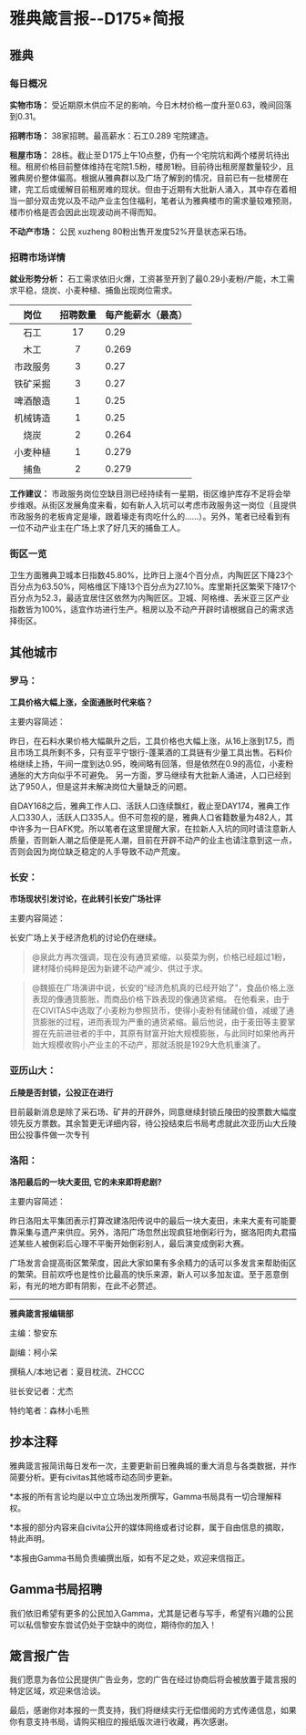 # 雅典箴言报--D175*简报

## **雅典**

### **每日概况**

**实物市场：** 受近期原木供应不足的影响，今日木材价格一度升至0.63，晚间回落到0.31。 

**招聘市场：** 38家招聘。最高薪水：石工0.289 宅院建造。

**租屋市场：** 28栋。截止至Ｄ175上午10点整，仍有一个宅院坑和两个楼房坑待出租。租房价格目前整体维持在宅院1.5粉，楼房1粉。目前待出租房屋数量较少，且雅典房价整体偏高。根据从雅典群以及广场了解到的情况，目前已有一批楼房在建，完工后或缓解目前租房难的现状。但由于近期有大批新人涌入，其中存在着相当一部分双击党以及不动产业主包住福利，笔者认为雅典楼市的需求量较难预测，楼市价格是否会因此出现波动尚不得而知。 

**不动产市场：** 公民 xuzheng 80粉出售开发度52%开垦状态采石场。

### **招聘市场详情**

**就业形势分析：** 石工需求依旧火爆，工资甚至开到了最0.29小麦粉/产能，木工需求平稳，烧炭、小麦种植、捕鱼出现岗位需求。

岗位 | 招聘数量 | 每产能薪水（最高） 
:-------------:|:-------------:|:-------------
石工 | 17 | 0.29	
木工 | 7 | 0.269	
市政服务 | 3 | 0.27	
铁矿采掘 | 3 | 0.27	
啤酒酿造 | 1 | 0.25	
机械铸造 | 1 | 0.25	
烧炭 | 2 | 0.264	
小麦种植 | 1 | 0.279	
捕鱼 | 2 | 0.279

**工作建议：** 市政服务岗位空缺目测已经持续有一星期，街区维护库存不足将会举步维艰。从街区发展角度来看，如有新人入坑可以考虑市政服务这一岗位（且提供市政服务的老板肯定是壕，跟着壕走有肉吃什么的……）。另外，笔者已经看到有一位不动产业主在广场上求了好几天的捕鱼工人。

### **街区一览**

卫生方面雅典卫城本日指数45.80%，比昨日上涨4个百分点，内陶匠区下降23个百分点为63.50%，阿格维区下降13个百分点为27.10%。库里斯托区繁荣下降17个百分点为52.3，最适宜居住区依然为内陶匠区。卫城、阿格维、丢米亚三区产业指数皆为100%，适宜作坊进行生产。租房以及不动产开辟时请根据自己的需求选择街区。

## **其他城市**

### **罗马：**

**工具价格大幅上涨，全面通胀时代来临？** 

主要内容简述： 

昨日，在石料水果价格大幅飙升之后，工具价格也大幅上涨，从16上涨到17.5，而且市场工具所剩不多，只有亚平宁银行-蓬莱酒的工具链有少量工具出售。石料价格继续上扬，午间一度到达0.95，晚间略有回落，但是依然在0.9的高位，小麦粉通胀的大方向似乎不可避免。 另一方面，罗马继续有大批新人涌进，人口已经到达了950人，但是这并未解决岗位大量缺乏的问题。

自DAY168之后，雅典工作人口、活跃人口连续飘红，截止至DAY174，雅典工作人口330人，活跃人口335人。但不可忽视的是，雅典人口省籍数量为482人，其中许多为一日AFK党。所以笔者在这里提醒大家，在拉新人入坑的同时请注意新人质量，否则新人潮之后便是死人潮，目前在开辟不动产的业主也请注意到这一点，否则会因为岗位缺乏稳定的人手导致不动产荒废。

### **长安：**

**市场现状引发讨论，在此转引长安广场社评**

主要内容简述： 

长安广场上关于经济危机的讨论仍在继续。 

>@泉此方再次强调，现在没有通货紧缩，以葵菜为例，价格已经超过1粉，建材降价纯粹是因为新建不动产减少、供过于求。 

> @魏振在广场演讲中说，长安的“经济危机真的已经开始了”，食品价格上涨表现的像通货膨胀，而商品价格下跌表现的像通货紧缩。 在他看来，由于在CIVITAS中选取了小麦粉为参照货币，使得小麦粉有储藏价值，减缓了通货膨胀的过程，进而表现为严重的通货紧缩。最后他说，由于麦田等主要掌握在先前进驻者的手中，其原有财富开始大规模膨胀，与此同时如果他再开始大规模收购小产业主的不动产，那就活脱是1929大危机重演了。

### **亚历山大：**

**丘陵是否封锁，公投正在进行**

目前最新消息是除了采石场、矿井的开辟外，同意继续封锁丘陵田的投票数大幅度领先反方票数。其余暂更无详细内容，待公投结束后书局考虑就此次亚历山大丘陵田公投事件做一次专刊

### **洛阳：**

**洛阳最后的一块大麦田, 它的未来即将悲剧?**

主要内容简述：

昨日洛阳太平集团表示打算改建洛阳传说中的最后一块大麦田，未来大麦有可能要靠采集与遗产来供应。另外，洛阳广场忽然出现疯狂地倒彩行为，据洛阳肉丸君描述某些人被倒彩后心理不平衡开始倒彩别人，最后演变成倒彩大赛。 

广场发言会提高街区繁荣度，因此大家如果有多余精力的话可以多发言来帮助街区的繁荣。目前欢呼也是性价比最高的快乐来源，新人可以多加友谊。至于恶意倒彩，有光的地方即有阴影，在此不必赘述。

---

**雅典箴言报编辑部**

主编：黎安东 

副编：柯小呆 

撰稿人/本地记者：夏目枕流、ZHCCC 

驻长安记者：尤杰 

特约笔者：森林小毛熊

## 抄本注释

雅典箴言报简讯每日发布一次，主要更新前日雅典城的重大消息与各类数据，并作简要分析。更有civitas其他城市动态同步更新。

*本报的所有言论均是以中立立场出发所撰写，Gamma书局具有一切合理解释权。 

*本报的部分内容来自civita公开的媒体网络或者讨论群，属于自由信息的摘取，特此声明。 

*本报由Gamma书局负责编撰出版，如有不足之处，欢迎来信指正。

## Gamma书局招聘 

我们依旧希望有更多的公民加入Gamma，尤其是记者与写手，希望有兴趣的公民可以私信黎安东尝试仍处于空缺中的岗位，期待你的加入！

## 箴言报广告 

我们愿意为各位公民提供广告业务，您的广告在经过协商后将会被放置于箴言报的特定区域，欢迎来信洽谈。

最后，感谢你对本报的一贯支持，我们将继续实行无偿借阅的方式传递信息，如果你有意支持书局，请购买相应的报纸版次进行收藏，再次感谢。


